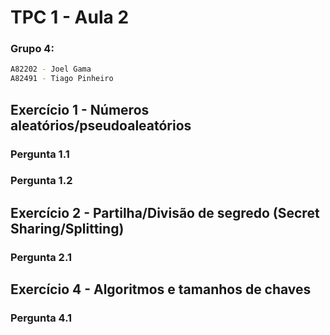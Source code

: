 # TPC 1 - Aula 2

### Grupo 4:

```bash
A82202 - Joel Gama
A82491 - Tiago Pinheiro
```

## Exercício 1 - Números aleatórios/pseudoaleatórios

### Pergunta 1.1

### Pergunta 1.2

## Exercício 2 - Partilha/Divisão de segredo (Secret Sharing/Splitting)

### Pergunta 2.1

## Exercício 4 - Algoritmos e tamanhos de chaves

### Pergunta 4.1
